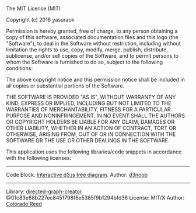 The MIT License (MIT)

Copyright (c) 2016 yasuraok

Permission is hereby granted, free of charge, to any person obtaining a copy of this software, associated documentation files and this logo (the "Software"), to deal in the Software without restriction, including without limitation the rights to use, copy, modify, merge, publish, distribute, sublicense, and/or sell copies of the Software, and to permit persons to whom the Software is furnished to do so, subject to the following conditions:

The above copyright notice and this permission notice shall be included in all copies or substantial portions of the Software.

THE SOFTWARE IS PROVIDED "AS IS", WITHOUT WARRANTY OF ANY KIND, EXPRESS OR IMPLIED, INCLUDING BUT NOT LIMITED TO THE WARRANTIES OF MERCHANTABILITY, FITNESS FOR A PARTICULAR PURPOSE AND NONINFRINGEMENT. IN NO EVENT SHALL THE AUTHORS OR COPYRIGHT HOLDERS BE LIABLE FOR ANY CLAIM, DAMAGES OR OTHER LIABILITY, WHETHER IN AN ACTION OF CONTRACT, TORT OR OTHERWISE, ARISING FROM, OUT OF OR IN CONNECTION WITH THE SOFTWARE OR THE USE OR OTHER DEALINGS IN THE SOFTWARE.


This application uses the following libraries/code snippets in accordance
with the following licenses:

-------------------------------------------------------------------------

Code Block: [Interactive d3.js tree diagram](http://bl.ocks.org/d3noob/8375092).
Author: [d3noob](http://bl.ocks.org/d3noob)

-------------------------------------------------------------------------

Library: [directed-graph-creator](https://github.com/cjrd/directed-graph-creator) @01c83e88b227ec8451798f6e5385f9b1294bfd36
License: MIT/X
Author: [Colorado Reed](https://github.com/cjrd)
